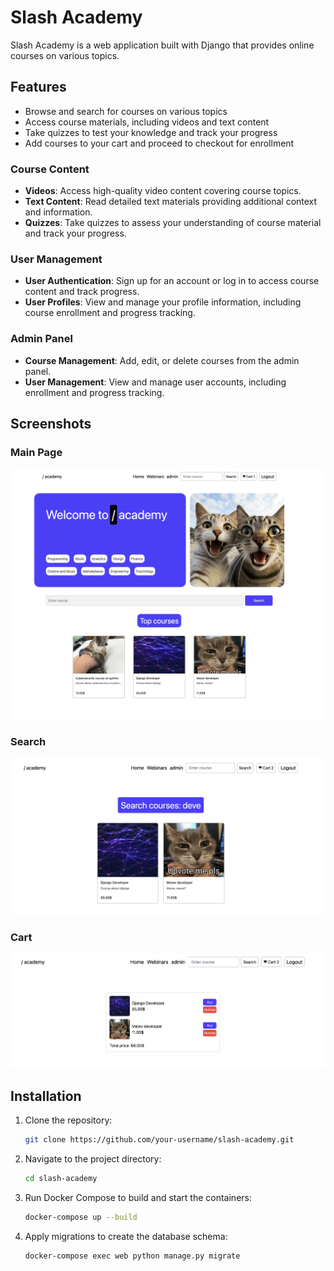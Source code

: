 # Slash Academy

Slash Academy is a web application built with Django that provides online courses on various topics.

## Features

- Browse and search for courses on various topics
- Access course materials, including videos and text content
- Take quizzes to test your knowledge and track your progress
- Add courses to your cart and proceed to checkout for enrollment

### Course Content

- **Videos**: Access high-quality video content covering course topics.
- **Text Content**: Read detailed text materials providing additional context and information.
- **Quizzes**: Take quizzes to assess your understanding of course material and track your progress.

### User Management

- **User Authentication**: Sign up for an account or log in to access course content and track progress.
- **User Profiles**: View and manage your profile information, including course enrollment and progress tracking.

### Admin Panel

- **Course Management**: Add, edit, or delete courses from the admin panel.
- **User Management**: View and manage user accounts, including enrollment and progress tracking.

## Screenshots

### Main Page
![Main Page](/for_readme/main_page.png)

### Search
![Search Courses](/for_readme/search_courses.png)

### Cart
![Cart](/for_readme/cart.png)

## Installation

1. Clone the repository:

   ```bash
   git clone https://github.com/your-username/slash-academy.git
   
2. Navigate to the project directory:

   ```bash
   cd slash-academy

3. Run Docker Compose to build and start the containers:

   ```bash
   docker-compose up --build
   
4. Apply migrations to create the database schema:

   ```bash
   docker-compose exec web python manage.py migrate
